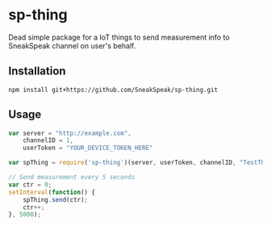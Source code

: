 # sp-thing
Dead simple package for a IoT things to send measurement info to SneakSpeak channel on user's behalf.

## Installation
```
npm install git+https://github.com/SneakSpeak/sp-thing.git
```

## Usage
```JavaScript
var server = "http://example.com",
	channelID = 1,
	userToken = "YOUR_DEVICE_TOKEN_HERE"

var spThing = require('sp-thing')(server, userToken, channelID, "TestThing");

// Send measurement every 5 seconds
var ctr = 0;
setInterval(function() {
	spThing.send(ctr);
	ctr++;
}, 5000);
```
